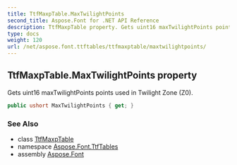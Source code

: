 ```yaml
---
title: TtfMaxpTable.MaxTwilightPoints
second_title: Aspose.Font for .NET API Reference
description: TtfMaxpTable property. Gets uint16 maxTwilightPoints points used in Twilight Zone Z0
type: docs
weight: 120
url: /net/aspose.font.ttftables/ttfmaxptable/maxtwilightpoints/
---
```

## TtfMaxpTable.MaxTwilightPoints property

Gets uint16 maxTwilightPoints points used in Twilight Zone (Z0).

```csharp
public ushort MaxTwilightPoints { get; }
```

### See Also

* class [TtfMaxpTable](../)
* namespace [Aspose.Font.TtfTables](../../ttfmaxptable/)
* assembly [Aspose.Font](../../../)


